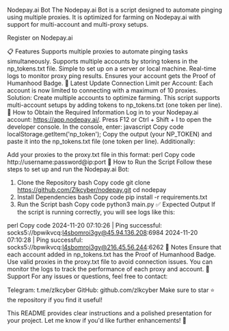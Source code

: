 Nodepay.ai Bot
The Nodepay.ai Bot is a script designed to automate pinging using multiple proxies. It is optimized for farming on Nodepay.ai with support for multi-account and multi-proxy setups.

Register on Nodepay.ai

📋 Features
Supports multiple proxies to automate pinging tasks simultaneously.
Supports multiple accounts by storing tokens in the np_tokens.txt file.
Simple to set up on a server or local machine.
Real-time logs to monitor proxy ping results.
Ensures your account gets the Proof of Humanhood Badge.
🔄 Latest Update
Connection Limit per Account: Each account is now limited to connecting with a maximum of 10 proxies.
Solution: Create multiple accounts to optimize farming. This script supports multi-account setups by adding tokens to np_tokens.txt (one token per line).
🔑 How to Obtain the Required Information
Log in to your Nodepay.ai account: https://app.nodepay.ai/.
Press F12 or Ctrl + Shift + I to open the developer console.
In the console, enter:
javascript
Copy code
localStorage.getItem('np_token');
Copy the output (your NP_TOKEN) and paste it into the np_tokens.txt file (one token per line).
Additionally:

Add your proxies to the proxy.txt file in this format:
perl
Copy code
http://username:password@ip:port
🚀 How to Run the Script
Follow these steps to set up and run the Nodepay.ai Bot:

1. Clone the Repository
bash
Copy code
git clone https://github.com/Zlkcyber/nodepay.git
cd nodepay
2. Install Dependencies
bash
Copy code
pip install -r requirements.txt
3. Run the Script
bash
Copy code
python3 main.py
✅ Expected Output
If the script is running correctly, you will see logs like this:

perl
Copy code
2024-11-20 07:10:26 | Ping successful: socks5://bpwikvcq:l4sbomroi3gy@45.94.136.208:6984
2024-11-20 07:10:28 | Ping successful: socks5://bpwikvcq:l4sbomroi3gy@216.45.56.244:6262
📝 Notes
Ensure that each account added in np_tokens.txt has the Proof of Humanhood Badge.
Use valid proxies in the proxy.txt file to avoid connection issues.
You can monitor the logs to track the performance of each proxy and account.
📧 Support
For any issues or questions, feel free to contact:

Telegram: t.me/zlkcyber
GitHub: github.com/zlkcyber
Make sure to star ⭐ the repository if you find it useful!

This README provides clear instructions and a polished presentation for your project. Let me know if you'd like further enhancements! 🚀
